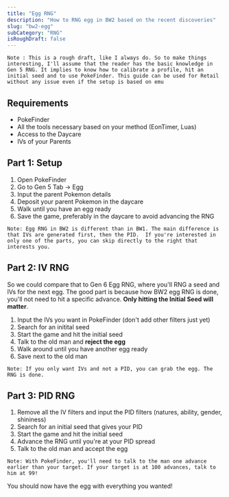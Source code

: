```yaml
---
title: "Egg RNG"
description: "How to RNG egg in BW2 based on the recent discoveries"
slug: "bw2-egg"
subCategory: "RNG"
isRoughDraft: false
---
```


```
Note : This is a rough draft, like I always do. So to make things interesting, I'll assume that the reader has the basic knowledge in Gen 5 RNG. It implies to know how to calibrate a profile, hit an initial seed and to use PokeFinder. This guide can be used for Retail without any issue even if the setup is based on emu
```

## Requirements

- PokeFinder
- All the tools necessary based on your method (EonTimer, Luas)
- Access to the Daycare
- IVs of your Parents

## Part 1: Setup

1. Open PokeFinder
2. Go to Gen 5 Tab -> Egg
3. Input the parent Pokemon details
4. Deposit your parent Pokemon in the daycare
5. Walk until you have an egg ready
6. Save the game, preferably in the daycare to avoid advancing the RNG

```
Note: Egg RNG in BW2 is different than in BW1. The main difference is that IVs are generated first, then the PID.  If you're interested in only one of the parts, you can skip directly to the right that interests you.
```

## Part 2: IV RNG

So we could compare that to Gen 6 Egg RNG, where you'll RNG a seed and IVs for the next egg. The good part is because how BW2 egg RNG is done, you'll not need to hit a specific advance. **Only hitting the Initial Seed will matter**.

1. Input the IVs you want in PokeFinder (don't add other filters just yet)
2. Search for an initital seed
3. Start the game and hit the initial seed
4. Talk to the old man and **reject the egg**
5. Walk around until you have another egg ready
6. Save next to the old man

```
Note: If you only want IVs and not a PID, you can grab the egg. The RNG is done.
```

## Part 3: PID RNG

1. Remove all the IV filters and input the PID filters (natures, ability, gender, shininess)
2. Search for an initial seed that gives your PID
3. Start the game and hit the initial seed
4. Advance the RNG until you're at your PID spread
5. Talk to the old man and accept the egg

```
Note: With PokeFinder, you'll need to talk to the man one advance earlier than your target. If your target is at 100 advances, talk to him at 99!
```

You should now have the egg with everything you wanted!
